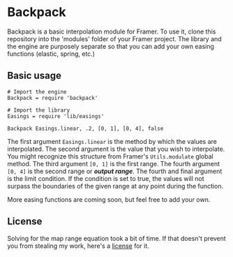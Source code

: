 # Backpack
Backpack is a basic interpolation module for Framer. To use it, clone this repository into the 'modules' folder of your Framer project. The library and the engine are purposely separate so that you can add your own easing functions (elastic, spring, etc.)

## Basic usage

```
# Import the engine
Backpack = require 'backpack'

# Import the library
Easings = require 'lib/easings'

Backpack Easings.linear, .2, [0, 1], [0, 4], false

```
The first argument ```Easings.linear``` is the method by which the values are interpolated. The second argument is the value that you wish to interpolate. You might recognize this structure from Framer's ```Utils.modulate``` global method. The third argument ```[0, 1]``` is the first range. The fourth argument ```[0, 4]``` is the second range or ***output range***. The fourth and final argument is the limit condition. If the condition is set to true, the values will not surpass the boundaries of the given range at any point during the function.

More easing functions are coming soon, but feel free to add your own.

## License
Solving for the map range equation took a bit of time. If that doesn't prevent you from stealing my work, here's a [license](https://github.com/samolaogun/backpack/blob/master/LICENSE) for it.
